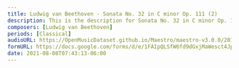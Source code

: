 ```yaml
---
title: Ludwig van Beethoven - Sonata No. 32 in C minor Op. 111 (2)
description: This is the description for Sonata No. 32 in C minor Op. 111 by Ludwig van Beethoven
composers: [Ludwig van Beethoven]
periods: [Classical]
audioURL: https://OpenMusicDataset.github.io/Maestro/maestro-v3.0.0/2018/MIDI-Unprocessed_Recital13-15_MID--AUDIO_15_R1_2018_wav--3.midi
formURL: https://docs.google.com/forms/d/e/1FAIpQLSfW6fd9dGxjMaWesct4JpnhKcJDAwh0UCHpkc2adGbJ3nV9VA/viewform
date: 2021-08-08T07:43:13-06:00
---
```

